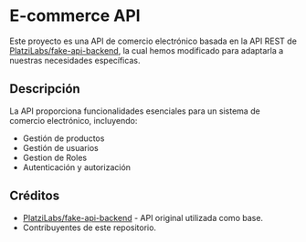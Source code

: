 # E-commerce API
Este proyecto es una API de comercio electrónico basada en la API REST de [PlatziLabs/fake-api-backend](https://github.com/PlatziLabs/fake-api-backend), la cual hemos modificado para adaptarla a nuestras necesidades específicas.

## Descripción
La API proporciona funcionalidades esenciales para un sistema de comercio electrónico, incluyendo:

- Gestión de productos
- Gestión de usuarios
- Gestion de Roles
- Autenticación y autorización

## Créditos
- [PlatziLabs/fake-api-backend](https://github.com/PlatziLabs/fake-api-backend) - API original utilizada como base.
- Contribuyentes de este repositorio.

